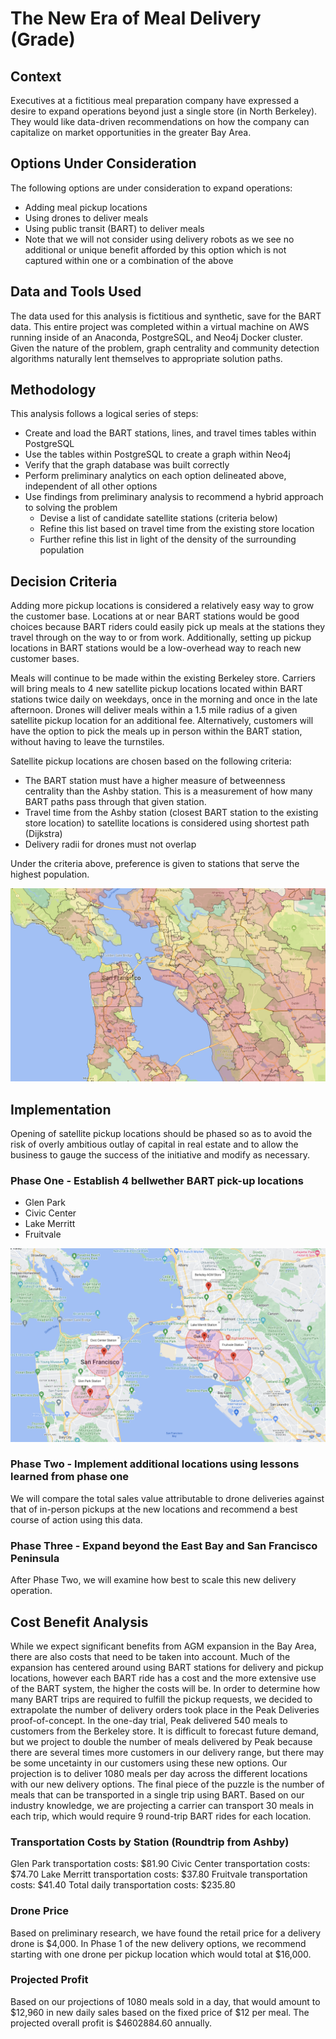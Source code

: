 # The New Era of Meal Delivery (Grade)

## Context

Executives at a fictitious meal preparation company have expressed a desire to expand operations beyond just a single store (in North Berkeley). They would like data-driven recommendations on how the company can capitalize on market opportunities in the greater Bay Area.

## Options Under Consideration

The following options are under consideration to expand operations:

* Adding meal pickup locations
* Using drones to deliver meals
* Using public transit (BART) to deliver meals
* Note that we will not consider using delivery robots as we see no additional or unique benefit afforded by this option which is not captured within one or a combination of the above

## Data and Tools Used

The data used for this analysis is fictitious and synthetic, save for the BART data. This entire project was completed within a virtual machine on AWS  running inside of an Anaconda, PostgreSQL, and Neo4j Docker cluster. Given the nature of the problem, graph centrality and community detection algorithms naturally lent themselves to appropriate solution paths.

## Methodology

This analysis follows a logical series of steps:

* Create and load the BART stations, lines, and travel times tables within PostgreSQL
* Use the tables within PostgreSQL to create a graph within Neo4j
* Verify that the graph database was built correctly
* Perform preliminary analytics on each option delineated above, independent of all other options
* Use findings from preliminary analysis to recommend a hybrid approach to solving the problem
  * Devise a list of candidate satellite stations (criteria below)
  * Refine this list based on travel time from the existing store location
  * Further refine this list in light of the density of the surrounding population

## Decision Criteria

Adding more pickup locations is considered a relatively easy way to grow the customer base. Locations at or near BART stations would be good choices because BART riders could easily pick up meals at the stations they travel through on the way to or from work. Additionally, setting up pickup locations in BART stations would be a low-overhead way to reach new customer bases.

Meals will continue to be made within the existing Berkeley store. Carriers will bring meals to 4 new satellite pickup locations located within BART stations twice daily on weekdays, once in the morning and once in the late afternoon. Drones will deliver meals within a 1.5 mile radius of a given satellite pickup location for an additional fee. Alternatively, customers will have the option to pick the meals up in person within the BART station, without having to leave the turnstiles.

Satellite pickup locations are chosen based on the following criteria:

* The BART station must have a higher measure of betweenness centrality than the Ashby station. This is a measurement of how many BART paths pass through that given station.
* Travel time from the Ashby station (closest BART station to the existing store location) to satellite locations is considered using shortest path (Dijkstra)
* Delivery radii for drones must not overlap

Under the criteria above, preference is given to stations that serve the highest population.

![Population Map](images/population-choropleth.png)

## Implementation

Opening of satellite pickup locations should be phased so as to avoid the risk of overly ambitious outlay of capital in real estate and to allow the business to gauge the success of the initiative and modify as necessary.

### Phase One - Establish 4 bellwether BART pick-up locations

* Glen Park
* Civic Center
* Lake Merritt
* Fruitvale

![Drone Map](images/drone-locations.png)

### Phase Two - Implement additional locations using lessons learned from phase one

We will compare the total sales value attributable to drone deliveries against that of in-person pickups at the new locations and recommend a best course of action using this data.

### Phase Three - Expand beyond the East Bay and San Francisco Peninsula

After Phase Two, we will examine how best to scale this new delivery operation.

## Cost Benefit Analysis

While we expect significant benefits from AGM expansion in the Bay Area, there are also costs that need to be taken into account. Much of the expansion has centered around using BART stations for delivery and pickup locations, however each BART ride has a cost and the more extensive use of the BART system, the higher the costs will be. In order to determine how many BART trips are required to fulfill the pickup requests, we decided to extrapolate the number of delivery orders took place in the Peak Deliveries proof-of-concept. In the one-day trial, Peak delivered 540 meals to customers from the Berkeley store. It is difficult to forecast future demand, but we project to double the number of meals delivered by Peak because there are several times more customers in our delivery range, but there may be some uncetainty in our customers using these new options. Our projection is to deliver 1080 meals per day across the different locations with our new delivery options. The final piece of the puzzle is the number of meals that can be transported in a single trip using BART. Based on our industry knowledge, we are projecting a carrier can transport 30 meals in each trip, which would require 9 round-trip BART rides for each location.

### Transportation Costs by Station (Roundtrip from Ashby)

Glen Park transportation costs: $81.90
Civic Center transportation costs: $74.70
Lake Merritt transportation costs: $37.80
Fruitvale transportation costs: $41.40
Total daily transportation costs: $235.80

### Drone Price

Based on preliminary research, we have found the retail price for a delivery drone is $4,000. In Phase 1 of the new delivery options, we recommend starting with one drone per pickup location which would total at $16,000.

### Projected Profit

Based on our projections of 1080 meals sold in a day, that would amount to $12,960 in new daily sales based on the fixed price of $12 per meal. The projected overall profit is $4602884.60 annually.
